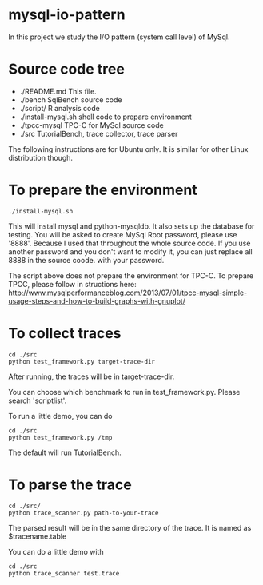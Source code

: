 mysql-io-pattern
================

In this project we study the I/O pattern (system call level) of MySql. 

Source code tree
================


- ./README.md           This file.
- ./bench               SqlBench source code
- ./script/             R analysis code
- ./install-mysql.sh    shell code to prepare environment
- ./tpcc-mysql          TPC-C for MySql source code
- ./src                 TutorialBench, trace collector, trace parser



The following instructions are for Ubuntu only. It is similar for other
Linux distribution though. 

To prepare the environment
=================
`./install-mysql.sh`

This will install mysql and python-mysqldb. It also sets up the database
for testing. 
You will be asked to create MySql Root password, please use '8888'.
Because I used that throughout the whole source code.
If you use another password and  you don't want to modify it, you can 
just replace all 8888 in the source coode. with your password.

The script above does not prepare the environment for TPC-C. 
To prepare TPCC, please follow in structions here:
http://www.mysqlperformanceblog.com/2013/07/01/tpcc-mysql-simple-usage-steps-and-how-to-build-graphs-with-gnuplot/

To collect traces
=================
```
cd ./src
python test_framework.py target-trace-dir
```
After running, the traces will be in target-trace-dir.

You can choose which benchmark to run in test_framework.py.
Please search 'scriptlist'.

To run a little demo, you can do
```
cd ./src
python test_framework.py /tmp
```

The default will run TutorialBench. 

To parse the trace
=================
```
cd ./src/
python trace_scanner.py path-to-your-trace
```

The parsed result will be in the same directory of the trace.
It is named as $tracename.table

You can do a little demo with
```
cd ./src
python trace_scanner test.trace
```

